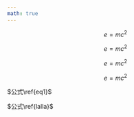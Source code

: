 ```yaml
---
math: true
---
```


$$
\begin{equation}\label{lalla}\tag{abcd}
e=mc^2
\end{equation}
$$

$$
\begin{equation}\tag{1}
e=mc^2
\end{equation}
$$

$$
e=mc^2
$$

$$
\begin{equation}\label{eq1}\tag{2}
e=mc^2
\end{equation}
$$

$公式\ref{eq1}$

$公式\ref{lalla}$
